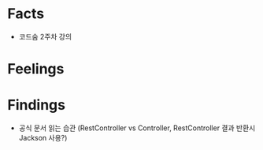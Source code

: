 # Facts
- 코드숨 2주차 강의


# Feelings

# Findings
- 공식 문서 읽는 습관 (RestController vs Controller, RestController 결과 반환시 Jackson 사용?)
